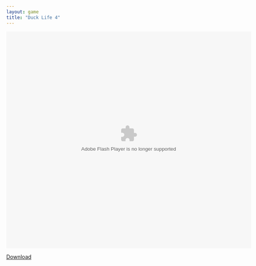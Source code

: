 ```yaml
---
layout: game
title: "Duck Life 4"
---
```


<object width="100" height="100">
    <embed src="Duck_Life_4.swf" flashvars="" base="" quality="high" allowscriptaccess="always" allowfullscreen="true" bgcolor="" wmode="window" width="650" height="575" type="application/x-shockwave-flash" pluginspage="http://www.macromedia.com/go/getflashplayer">
</object>

<br>

<a href="Duck_Life_4.swf" download class="btn btn-secondary">Download</a>
